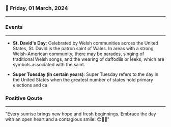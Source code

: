 ### 📅 Friday, 01 March, 2024
------
### Events
------
- **St. David's Day**: Celebrated by Welsh communities across the United States, St. David is the patron saint of Wales. In areas with a strong Welsh-American community, there may be parades, singing of traditional Welsh songs, and the wearing of daffodils or leeks, which are symbols associated with the saint.

- **Super Tuesday (in certain years)**: Super Tuesday refers to the day in the United States when the greatest number of states hold primary elections and ca
### Positive Qoute
------
"Every sunrise brings new hope and fresh beginnings. Embrace the day with an open heart and a contagious smile! 😊🌅✨"
